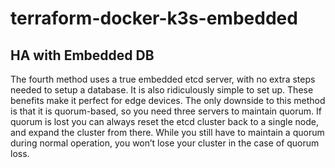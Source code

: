 # terraform-docker-k3s-embedded

## HA with Embedded DB

The fourth method uses a true embedded etcd server, with no extra steps needed to setup a database. It is also ridiculously simple to set up. These benefits make it perfect for edge devices. The only downside to this method is that it is quorum-based, so you need three servers to maintain quorum. If quorum is lost you can always reset the etcd cluster back to a single node, and expand the cluster from there. While you still have to maintain a quorum during normal operation, you won’t lose your cluster in the case of quorum loss.
